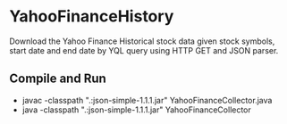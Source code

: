 # YahooFinanceHistory
Download the Yahoo Finance Historical stock data given stock symbols, start date and end date by YQL query using HTTP GET and JSON parser.

## Compile and Run
* javac -classpath ".:json-simple-1.1.1.jar" YahooFinanceCollector.java
* java -classpath ".:json-simple-1.1.1.jar" YahooFinanceCollector




